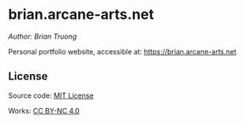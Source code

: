 # brian.arcane-arts.net

*Author: Brian Truong*

Personal portfolio website, accessible at: https://brian.arcane-arts.net

## License

Source code: [MIT License](https://opensource.org/licenses/mit-license.php)

Works: [CC BY-NC 4.0](https://creativecommons.org/licenses/by-nc/4.0/)